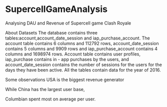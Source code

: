 # SupercellGameAnalysis
Analysing DAU and Revenue of Supercell game Clash Royale

About Datasets
The database contains three tables:account,account_date_session and iap_purchase_account.
The account table contains 6 columns and 112792 rows, account_date_session contains 5 columns and 9909 rows and iap_purchase_account contains 4 columns and 1698974 rows.
Account table contains user profiles, iap_purchase contains in - app purchases by the users, and account_date_session
contains the number of sessions for the users for the days they have been active. All the tables contain data for the year of 2016.





Some observations
USA is the biggest revenue generator

While China has the largest user base,

Columbian spent most on average per user.

